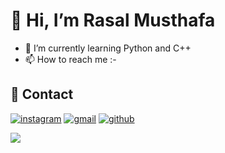 # 👋 Hi, I’m Rasal Musthafa
- 🌱 I’m currently learning Python and C++
- 📫 How to reach me :-

## 🔗 Contact
[![instagram](https://img.shields.io/badge/Instagram-E4405F?style=for-the-badge&logo=instagram&logoColor=white)](https://www.instagram.com/rasalkp__k/)
[![gmail](https://img.shields.io/badge/Gmail-D14836?style=for-the-badge&logo=gmail&logoColor=white)](https://www.rasalkpofficial66@gmail.com)
[![github](https://img.shields.io/badge/GitHub-100000?style=for-the-badge&logo=github&logoColor=white)](https://www.linkedin.com/)


![](https://komarev.com/ghpvc/?username=Rslkp&color=dc143c)


